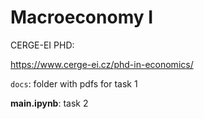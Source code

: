 # Macroeconomy I
CERGE-EI PHD: 

https://www.cerge-ei.cz/phd-in-economics/

`docs`: folder with pdfs for task 1 

**main.ipynb**: task 2
